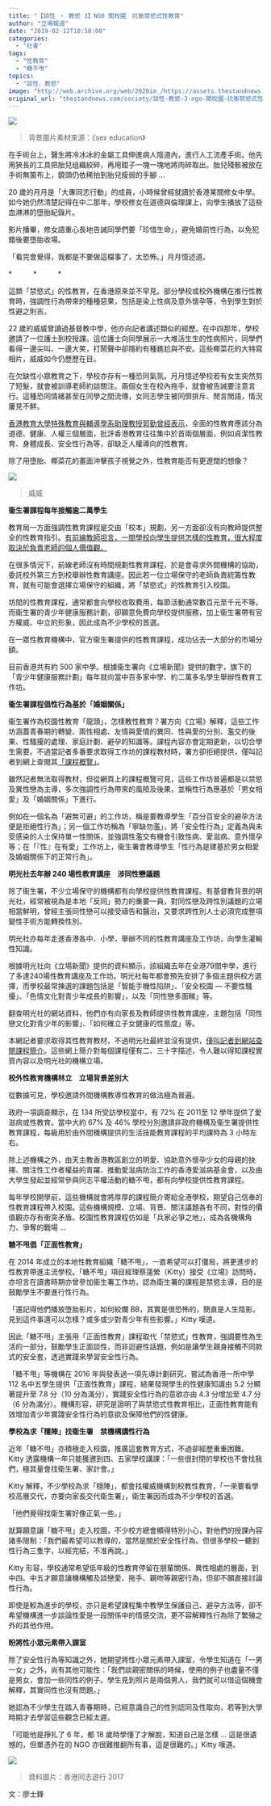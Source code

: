 ```yaml
---
title: "【談性 ‧ 教慾 3】NGO 闖校園　抗衡禁慾式性教育"
author: "立場報道"
date: "2019-02-12T18:58:00"
categories:
  - "社會"
tags:
  - "性教育"
  - "糖不甩"
topics:
  - "談性．教慾"
image: "http://web.archive.org/web/2020im_/https://assets.thestandnews.com/media/photos/sex-16_pphp2.png"
original_url: "thestandnews.com/society/談性-教慾-3-ngo-闖校園-抗衡禁慾式性教育"
---
```

![](http://web.archive.org/web/2020im_/https://assets.thestandnews.com/media/photos/sex-16_pphp2.png)
> 背景圖片素材來源：《sex education》

在手術台上，醫生將冷冰冰的金屬工具伸進病人陰道內，進行人工流產手術。他先用狹長的工具把胎兒组織絞碎，再用鉗子一塊一塊地將肉碎取出。胎兒殘骸被放在手術無箘布上，鏡頭仍依稀拍到胎兒瘦弱的手腳 …

20 歲的月月是「大專同志行動」的成員，小時候曾經就讀於香港某間修女中學。如今她仍然清楚記得在中二那年，學校修女在道德與倫理課上，向學生播放了這些血淋淋的墮胎紀錄片。

影片播畢，修女語重心長地告誡同學們要「珍惜生命」，避免婚前性行為，以免犯錯後要墮胎收場。

「看完會覺得，我都是不要做這檔事了，太恐怖。」月月憶述道。

\*　　　\*　　　\*

這類「禁慾式」的性教育，在香港原來並不罕見。部分學校或校外機構在推行性教育時，強調性行為帶來的種種惡果，包括是染上性病及意外懷孕等，令到學生對於性避之則吉。

22 歲的威威曾讀過基督教中學，他亦向記者講述類似的經歷。在中四那年，學校邀請了一位護士到校授課。這位護士向同學展示一大堆活生生的性病照片，同學們看得一邊尖叫、一邊大笑，打鬧聲中卻隱約有種尷尬與不安。這些椰菜花的大特寫相片，威威如今仍歷歷在目。

在欠缺性小眾教育之下，學校亦存有一種恐同氣氛。月月憶述學校若有女生突然剪了短髮，就會被訓導老師約談關注。兩個女生在校內拖手，就會被告誡要注意言行。這種恐同情緒甚至在同學之間流傳，女同志學生被同儕排斥、閒言閒語，情況屢見不鮮。

[香港教育大學特殊教育與輔導學系助理教授郭勤曾經表示](../../society/%E8%AB%87%E6%80%A7-%E6%95%99%E6%85%BE-2-%E7%AB%99%E5%9C%A8%E6%95%99%E8%82%B2%E6%9C%80%E5%89%8D%E7%B7%9A-%E4%B8%AD%E5%AD%B8-%E5%9F%BA%E5%B1%A4%E5%B0%8F%E8%96%AF-%E7%9A%84%E6%8E%99%E6%89%8E/)，全面的性教育應該分為道德、健康、人權三個層面，批評香港教育往往集中於首兩個層面，例如貞潔性教育、身體成長、安全性行為等，卻缺乏人權導向的性教育。

除了用墮胎、椰菜花的畫面沖擊孩子視覺之外，性教育能否有更遼闊的想像？

![](http://web.archive.org/web/2020im_/https://assets.thestandnews.com/media/photos/51773012_10216583816202158_6903352659151945728_o_0KoaA.jpg)
> 威威

**衞生署課程每年接觸逾二萬學生**

教育局一方面強調性教育課程是交由「校本」規劃，另一方面卻沒有向教師提供整全的性教育指引。[有前線教師坦言，一間學校向學生提供怎樣的性教育，很大程度取決於負責老師的個人價值觀。](../../society/%E8%AB%87%E6%80%A7-%E6%95%99%E6%85%BE-2-%E7%AB%99%E5%9C%A8%E6%95%99%E8%82%B2%E6%9C%80%E5%89%8D%E7%B7%9A-%E4%B8%AD%E5%AD%B8-%E5%9F%BA%E5%B1%A4%E5%B0%8F%E8%96%AF-%E7%9A%84%E6%8E%99%E6%89%8E/)

在很多情況下，前線老師沒有時間規劃性教育課程，於是會尋求外間機構的協助，委託校外第三方到校舉辦性教育講座。因此若一位立場保守的老師負責統籌性教育，就有可能會選擇立場保守的組織，將「禁慾式」的性教育引入校園。

坊間的性教育課程，通常都會向學校收取費用，每節活動通常數百元至千元不等。而衞生署的青少年健康服務計劃，卻願意免費向學校提供服務，加上衞生署帶有官方權威、中立的形象，因此成為不少學校的首選。

在一眾性教育機構中，官方衞生署提供的性教育課程，成功佔去一大部分的市場分額。

目前香港共有約 500 家中學。根據衞生署向《立場新聞》提供的數字，旗下的「青少年健康服務計劃」每年就向當中百多家中學、約二萬多名學生舉辦性教育工作坊。

**衞生署課程倡性行為基於「婚姻關係」**

衞生署作為校園性教育「龍頭」，怎樣教性教育？署方向《立場》解釋，這些工作坊涵蓋青春期的轉變、兩性相處、友情與愛情的異同、性與愛的分別、濫交的後果、性騷擾的處理、家庭計劃、避孕的知識等。課程內容亦會定期更新，以切合學生需要。不過當記者多番要求取得工作坊的課程教材時，署方卻拒絕提供，僅叫記者到網上查閱其[「課程概覽」](http://web.archive.org/web/20210929075952/https://www.ahpshs.gov.hk/tc_chi/pro_ov/pro_tp.html)。

雖然記者無法取得教材，但從網頁上的課程概覽可見，這些工作坊普遍都是以禁慾及異性戀為主導，多次強調性行為帶來的風險及後果，並稱性行為應基於「男女相愛」及「婚姻關係」下進行。

例如在一個名為「避無可避」的工作坊，稱是要教導學生「百分百安全的避孕方法便是拒絕性行為」；另一個工作坊稱為「寧缺勿濫」，將「安全性行為」定義為與未受感染的人士保持單一性關係，並強調性濫交有機會引致性病、愛滋病、意外懷孕等；在「『性』在有愛」工作坊上，衞生署會教導學生「性行為是建基於男女相愛及婚姻關係下的正常行為」。

**明光社去年辦 240 場性教育講座　涉同性戀議題**

除了衞生署，不少立場保守的機構都有向學校提供性教育課程。有基督教背景的明光社，經常被視為是本地「反同」勢力的重要一員，對同性戀及跨性別議題的立場相當鮮明，曾經主張同性戀可以接受禱告和醫治，又要求跨性別人士必須完成整項變性手術方能轉換性別。

明光社亦每年走進香港各中、小學，舉辦不同的性教育講座及工作坊，向學生灌輸性知識。

根據明光社向《立場新聞》提供的資料顯示，該組織去年在全港79間中學，進行了多達240場性教育講座及工作坊。明光社每年都會預先安排了多個主題供校方選擇，而學校最常揀選的課題包括是「智能手機性陷阱」、「安全校園 — 不要性騷擾」、「色情文化對青少年成長的影響」，以及「同性戀多面睇」等。

翻查明光社的網站資料，他們亦有向家長及教師提供性教育講座，主題包括「同性戀文化對青少年的影響」、「如何確立子女健康的性態度」等。

本網記者要求取得其性教育教材，不過明光社最終並沒有提供，[僅叫記者到網站查閱課程簡介](http://web.archive.org/web/20210929075952/http://www.truth-light.org.hk/talk_list/student)。這些網上簡介對每個課程僅有二、三十字描述，令人難以得知課程實質內容以及明光社的機構立場。

**校外性教育機構林立　立場背景差別大**

從數據可見，學校邀請外間機構教導性教育的做法極為普遍。

政府一項調查顯示，在 134 所受訪學校當中，有 72% 在 2011至 12 學年提供了愛滋病或性教育。當中大約 67% 及 46% 學校分別邀請非政府機構及衞生署提供性教育課程，每級用於由外間機構提供的生活技能教育課程的平均課時為 3 小時左右。

除上述機構之外，由天主教香港教區創立的明愛、協助意外懷孕少女的母親的抉擇、關注性工作者權益的青躍、推動愛滋病防治工作的香港愛滋病基金會，以及由大學生發起並經常參與同志平權活動的糖不甩，都有向學校提供性教育課程。

每年學校開學前，這些機構就會將厚厚的課程簡介寄給全港學校，期望自己信奉的性教育課程帶入校園。這些機構規模、立場、背景、關注議題各有不同，對性的價值觀亦存有衝突矛盾。校園性教育課程仿如是「兵家必爭之地」，成為各機構角力、爭奪的戰場 …

**糖不甩倡「正面性教育」**

在 2014 年成立的本地性教育組織「糖不甩」，一直希望可以打僵局，將更進步的性教育帶進主流學校。「糖不甩」項目經理蔡薳縈（Kitty）接受《立場》訪問時，亦坦言在讀書時期亦曾參加衞生署工作坊，認為衛生署的課程是禁慾主導，目的是鼓勵學生不要進行性行為。

「還記得他們播放墮胎影片，如何絞爛 BB，其實是很恐怖的，簡直是人生陰影。見到這件事還可以怎樣？或多或少對青少年有些影響。」Kitty 嘆道。

因此「糖不甩」主張用「正面性教育」課程取代「禁慾式」性教育，強調要性為生活的一部分，鼓勵學生正面談性，而非迴避性話題，例如是讓學生親身接觸不同款式的安全套，透過實踐來學習安全性行為。

「糖不甩」等機構在 2016 年與發表過一項先導計劃研究，嘗試為香港一所中學 112 名中五學生提供「正面性教育」課程，結果發現學生的性健康知識由 5.2 分顯著提升至 7.8 分（10 分為滿分），實踐安全性行為的意欲亦由 4.3 分增加至 4.7 分（6 分為滿分）。機構形容，研究是證明了與禁慾式性教育相比，正面性教育能有效增加青少年實踐安全性行為的意欲及保障他們的性健康。

**學校為求「穩陣」找衛生署　禁機構講性行為**

近年「糖不甩」亦積極走入校園，推廣這套教育方式，不過卻經歷重重困難。Kitty 透露機構一年只能獲邀到四、五家學校講課：「一些很封閉的學校也不會找我們，極其量會找衛生署、家計會。」

Kitty 解釋，不少學校為求「穩陣」，都會找權威機構到校教性教育，「一來要看學校高層交代，亦要向家長交代衛生署」，衛生署因而成為不少學校的首選。

「他們覺得找衛生署好像正氣一些。」

就算願意讓「糖不甩」走入校園，不少校方總會顯得特別小心，對他們的授課內容諸多限制：「我們最希望可以教導的，當然是關於安全性行為。但很多學校一聽到性行為三隻字，以經完結，不准再說。」

Kitty 形容，學校通常希望低年級的性教育停留在朋輩關係、異性相處的層面，到中四、中五才願意讓機構觸及談戀愛、拖手、親吻等親密行為，但卻不願直接討論性行為。

即使是較為進步的學校，亦只是希望課程集中教學生保護自己、避孕方法等，卻不希望機構進一步談論性愛是一段關係中的情感交流，更不容解釋性行為除了繁殖之外的其他作用。

**盼將性小眾元素帶入課室**

除了安全性行為等知識之外，她期望將性小眾元素帶入課室，令學生知道在「一男一女」之外，尚有其他可能性：「我們談親密關係的時候，使用的例子也盡量不僅是男女，會加一些同性的例子。學生見到照片是兩個男人，我們就可以借這個機會解釋，其實同性也沒有問題。」

她認為不少學生在踏入青春期時，已經意識自己的性別認同及性取向，若等到大學時期才去學習這些觀念已經太遲。

「可能他是掙扎了 6 年，都 18 歲時學懂了才解脫，知道自己是怎樣 … 這是很遺憾的，但單憑外在的 NGO 亦很難推翻所有事，這是很難的。」Kitty 嘆道。

![](http://web.archive.org/web/2020im_/https://assets.thestandnews.com/media/photos/23845795_10159496110955265_5001411051630759413_o_CGFMM_1200x020copy_MpY_v0Tg2lL.png)
> 資料圖片：香港同志遊行 2017

文：廖士鋒